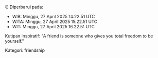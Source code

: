⏰ Diperbarui pada:
- WIB: Minggu, 27 April 2025 14.22.51 UTC
- WITA: Minggu, 27 April 2025 15.22.51 UTC
- WIT: Minggu, 27 April 2025 16.22.51 UTC

Kutipan Inspiratif:
"A friend is someone who gives you total freedom to be yourself."


Kategori: friendship

